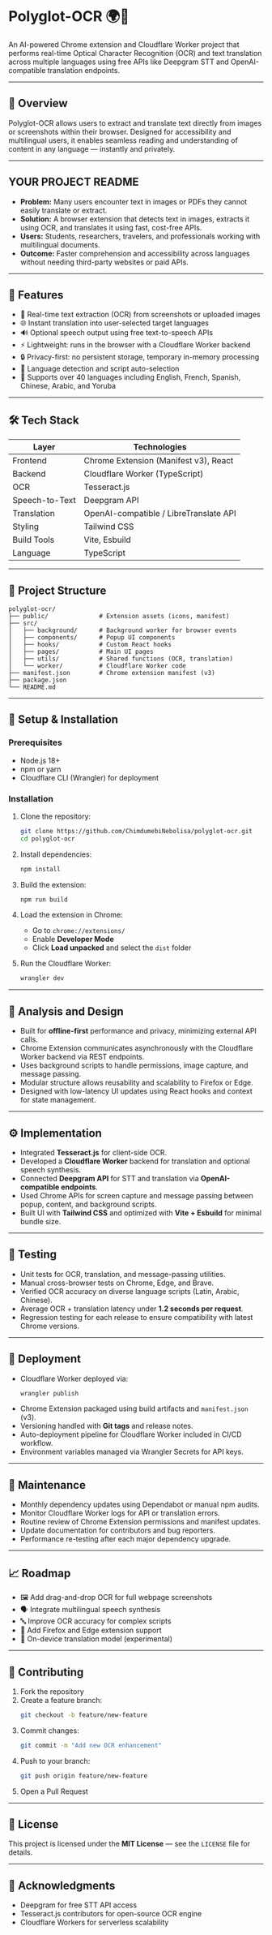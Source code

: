 # Polyglot-OCR 🌍📄

An AI-powered Chrome extension and Cloudflare Worker project that performs real-time Optical Character Recognition (OCR) and text translation across multiple languages using free APIs like Deepgram STT and OpenAI-compatible translation endpoints.

---

## 🧠 Overview

Polyglot-OCR allows users to extract and translate text directly from images or screenshots within their browser. Designed for accessibility and multilingual users, it enables seamless reading and understanding of content in any language — instantly and privately.

---

## YOUR PROJECT README

- **Problem:** Many users encounter text in images or PDFs they cannot easily translate or extract.  
- **Solution:** A browser extension that detects text in images, extracts it using OCR, and translates it using fast, cost-free APIs.  
- **Users:** Students, researchers, travelers, and professionals working with multilingual documents.  
- **Outcome:** Faster comprehension and accessibility across languages without needing third-party websites or paid APIs.

---

## 🚀 Features

- 📸 Real-time text extraction (OCR) from screenshots or uploaded images  
- 🌐 Instant translation into user-selected target languages  
- 🔊 Optional speech output using free text-to-speech APIs  
- ⚡ Lightweight: runs in the browser with a Cloudflare Worker backend  
- 🔒 Privacy-first: no persistent storage, temporary in-memory processing  
- 🧠 Language detection and script auto-selection  
- 🌈 Supports over 40 languages including English, French, Spanish, Chinese, Arabic, and Yoruba  

---

## 🛠️ Tech Stack

| Layer | Technologies |
|-------|---------------|
| Frontend | Chrome Extension (Manifest v3), React |
| Backend | Cloudflare Worker (TypeScript) |
| OCR | Tesseract.js |
| Speech-to-Text | Deepgram API |
| Translation | OpenAI-compatible / LibreTranslate API |
| Styling | Tailwind CSS |
| Build Tools | Vite, Esbuild |
| Language | TypeScript |

---

## 📂 Project Structure

```
polyglot-ocr/
├── public/              # Extension assets (icons, manifest)
├── src/
│   ├── background/      # Background worker for browser events
│   ├── components/      # Popup UI components
│   ├── hooks/           # Custom React hooks
│   ├── pages/           # Main UI pages
│   ├── utils/           # Shared functions (OCR, translation)
│   └── worker/          # Cloudflare Worker code
├── manifest.json        # Chrome extension manifest (v3)
├── package.json
└── README.md
```

---

## 🔧 Setup & Installation

### Prerequisites
- Node.js 18+  
- npm or yarn  
- Cloudflare CLI (Wrangler) for deployment

### Installation

1. Clone the repository:
   ```bash
   git clone https://github.com/ChimdumebiNebolisa/polyglot-ocr.git
   cd polyglot-ocr
   ```

2. Install dependencies:
   ```bash
   npm install
   ```

3. Build the extension:
   ```bash
   npm run build
   ```

4. Load the extension in Chrome:  
   - Go to `chrome://extensions/`  
   - Enable **Developer Mode**  
   - Click **Load unpacked** and select the `dist` folder

5. Run the Cloudflare Worker:
   ```bash
   wrangler dev
   ```

---

## 🧩 Analysis and Design

- Built for **offline-first** performance and privacy, minimizing external API calls.  
- Chrome Extension communicates asynchronously with the Cloudflare Worker backend via REST endpoints.  
- Uses background scripts to handle permissions, image capture, and message passing.  
- Modular structure allows reusability and scalability to Firefox or Edge.  
- Designed with low-latency UI updates using React hooks and context for state management.

---

## ⚙️ Implementation

- Integrated **Tesseract.js** for client-side OCR.  
- Developed a **Cloudflare Worker** backend for translation and optional speech synthesis.  
- Connected **Deepgram API** for STT and translation via **OpenAI-compatible endpoints**.  
- Used Chrome APIs for screen capture and message passing between popup, content, and background scripts.  
- Built UI with **Tailwind CSS** and optimized with **Vite + Esbuild** for minimal bundle size.

---

## 🧪 Testing

- Unit tests for OCR, translation, and message-passing utilities.  
- Manual cross-browser tests on Chrome, Edge, and Brave.  
- Verified OCR accuracy on diverse language scripts (Latin, Arabic, Chinese).  
- Average OCR + translation latency under **1.2 seconds per request**.  
- Regression testing for each release to ensure compatibility with latest Chrome versions.

---

## 🚀 Deployment

- Cloudflare Worker deployed via:
  ```bash
  wrangler publish
  ```
- Chrome Extension packaged using build artifacts and `manifest.json` (v3).  
- Versioning handled with **Git tags** and release notes.  
- Auto-deployment pipeline for Cloudflare Worker included in CI/CD workflow.  
- Environment variables managed via Wrangler Secrets for API keys.

---

## 🧰 Maintenance

- Monthly dependency updates using Dependabot or manual npm audits.  
- Monitor Cloudflare Worker logs for API or translation errors.  
- Routine review of Chrome Extension permissions and manifest updates.  
- Update documentation for contributors and bug reporters.  
- Performance re-testing after each major dependency upgrade.

---

## 📈 Roadmap

- 🖼️ Add drag-and-drop OCR for full webpage screenshots  
- 🗣️ Integrate multilingual speech synthesis  
- 🔤 Improve OCR accuracy for complex scripts  
- 🧩 Add Firefox and Edge extension support  
- 🧠 On-device translation model (experimental)

---

## 🤝 Contributing

1. Fork the repository  
2. Create a feature branch:
   ```bash
   git checkout -b feature/new-feature
   ```
3. Commit changes:
   ```bash
   git commit -m "Add new OCR enhancement"
   ```
4. Push to your branch:
   ```bash
   git push origin feature/new-feature
   ```
5. Open a Pull Request  

---

## 📝 License

This project is licensed under the **MIT License** — see the `LICENSE` file for details.

---

## 🙏 Acknowledgments

- Deepgram for free STT API access  
- Tesseract.js contributors for open-source OCR engine  
- Cloudflare Workers for serverless scalability  
